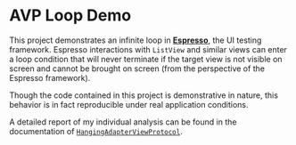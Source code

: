 # AVP Loop Demo

This project demonstrates an infinite loop in [**Espresso**](https://google.github.io/android-testing-support-library/docs/espresso/),
the UI testing framework. Espresso interactions with `ListView` and similar views can enter a loop condition that will never terminate if the target view is not visible on screen and cannot be brought on screen (from the perspective of the Espresso framework).

Though the code contained in this project is demonstrative in nature, this behavior is in fact
reproducible under real application conditions.

A detailed report of my individual analysis can be found in the documentation of [`HangingAdapterViewProtocol`](https://github.com/wokkaflokka/adapterviewprotocol-loop-demo/blob/master/app/src/androidTest/java/com/wokkaflokka/avploopdemo/HangingAdapterViewProtocol.java).

